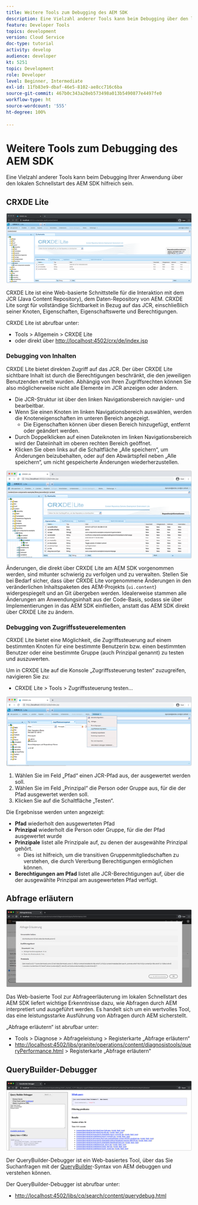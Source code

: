 ```yaml
---
title: Weitere Tools zum Debugging des AEM SDK
description: Eine Vielzahl anderer Tools kann beim Debugging über den lokalen Schnellstart des AEM SDK hilfreich sein.
feature: Developer Tools
topics: development
version: Cloud Service
doc-type: tutorial
activity: develop
audience: developer
kt: 5251
topic: Development
role: Developer
level: Beginner, Intermediate
exl-id: 11fb83e9-dbaf-46e5-8102-ae8cc716c6ba
source-git-commit: 467b0c343a28eb573498a013b5490877e4497fe0
workflow-type: ht
source-wordcount: '555'
ht-degree: 100%

---
```


# Weitere Tools zum Debugging des AEM SDK

Eine Vielzahl anderer Tools kann beim Debugging Ihrer Anwendung über den lokalen Schnellstart des AEM SDK hilfreich sein.

## CRXDE Lite

![CRXDE Lite](./assets/other-tools/crxde-lite.png)

CRXDE Lite ist eine Web-basierte Schnittstelle für die Interaktion mit dem JCR (Java Content Repository), dem Daten-Repository von AEM. CRXDE Lite sorgt für vollständige Sichtbarkeit in Bezug auf das JCR, einschließlich seiner Knoten, Eigenschaften, Eigenschaftswerte und Berechtigungen.

CRXDE Lite ist abrufbar unter:

+ Tools > Allgemein > CRXDE Lite
+ oder direkt über [http://localhost:4502/crx/de/index.jsp](http://localhost:4502/crx/de/index.jsp)

### Debugging von Inhalten

CRXDE Lite bietet direkten Zugriff auf das JCR. Der über CRXDE Lite sichtbare Inhalt ist durch die Berechtigungen beschränkt, die den jeweiligen Benutzenden erteilt wurden. Abhängig von Ihren Zugriffsrechten können Sie also möglicherweise nicht alle Elemente im JCR anzeigen oder ändern.

+ Die JCR-Struktur ist über den linken Navigationsbereich navigier- und bearbeitbar.
+ Wenn Sie einen Knoten im linken Navigationsbereich auswählen, werden die Knoteneigenschaften im unteren Bereich angezeigt.
   + Die Eigenschaften können über diesen Bereich hinzugefügt, entfernt oder geändert werden.
+ Durch Doppelklicken auf einen Dateiknoten im linken Navigationsbereich wird der Dateiinhalt im oberen rechten Bereich geöffnet.
+ Klicken Sie oben links auf die Schaltfläche „Alle speichern“, um Änderungen beizubehalten, oder auf den Abwärtspfeil neben „Alle speichern“, um nicht gespeicherte Änderungen wiederherzustellen.

![CRXDE Lite – Debugging von Inhalten](./assets/other-tools/crxde-lite__debugging-content.png)

Änderungen, die direkt über CRXDE Lite am AEM SDK vorgenommen werden, sind mitunter schwierig zu verfolgen und zu verwalten. Stellen Sie bei Bedarf sicher, dass über CRXDE Lite vorgenommene Änderungen in den veränderlichen Inhaltspaketen des AEM-Projekts (`ui.content`) widergespiegelt und an Git übergeben werden. Idealerweise stammen alle Änderungen am Anwendungsinhalt aus der Code-Basis, sodass sie über Implementierungen in das AEM SDK einfließen, anstatt das AEM SDK direkt über CRXDE Lite zu ändern.

### Debugging von Zugriffssteuerelementen

CRXDE Lite bietet eine Möglichkeit, die Zugriffssteuerung auf einem bestimmten Knoten für eine bestimmte Benutzerin bzw. einen bestimmten Benutzer oder eine bestimmte Gruppe (auch Prinzipal genannt) zu testen und auszuwerten.

Um in CRXDE Lite auf die Konsole „Zugriffssteuerung testen“ zuzugreifen, navigieren Sie zu:

+ CRXDE Lite > Tools > Zugriffssteuerung testen…

![CRXDE Lite – Zugriffssteuerung testen](./assets/other-tools/crxde-lite__test-access-control.png)

1. Wählen Sie im Feld „Pfad“ einen JCR-Pfad aus, der ausgewertet werden soll.
1. Wählen Sie im Feld „Prinzipal“ die Person oder Gruppe aus, für die der Pfad ausgewertet werden soll.
1. Klicken Sie auf die Schaltfläche „Testen“.

Die Ergebnisse werden unten angezeigt:

+ __Pfad__ wiederholt den ausgewerteten Pfad
+ __Prinzipal__ wiederholt die Person oder Gruppe, für die der Pfad ausgewertet wurde
+ __Prinzipale__ listet alle Prinzipale auf, zu denen der ausgewählte Prinzipal gehört.
   + Dies ist hilfreich, um die transitiven Gruppenmitgliedschaften zu verstehen, die durch Vererbung Berechtigungen ermöglichen können.
+ __Berechtigungen am Pfad__ listet alle JCR-Berechtigungen auf, über die der ausgewählte Prinzipal am ausgewerteten Pfad verfügt.

## Abfrage erläutern

![Abfrage erläutern](./assets/other-tools/explain-query.png)

Das Web-basierte Tool zur Abfrageerläuterung im lokalen Schnellstart des AEM SDK liefert wichtige Erkenntnisse dazu, wie Abfragen durch AEM interpretiert und ausgeführt werden. Es handelt sich um ein wertvolles Tool, das eine leistungsstarke Ausführung von Abfragen durch AEM sicherstellt.

„Abfrage erläutern“ ist abrufbar unter:

+ Tools > Diagnose > Abfrageleistung > Registerkarte „Abfrage erläutern“
+ [http://localhost:4502/libs/granite/operations/content/diagnosistools/queryPerformance.html](http://localhost:4502/libs/granite/operations/content/diagnosistools/queryPerformance.html) > Registerkarte „Abfrage erläutern“

## QueryBuilder-Debugger

![QueryBuilder-Debugger](./assets/other-tools/query-debugger.png)

Der QueryBuilder-Debugger ist ein Web-basiertes Tool, über das Sie Suchanfragen mit der [QueryBuilder](https://experienceleague.adobe.com/docs/experience-manager-65/developing/platform/query-builder/querybuilder-api.html?lang=de)-Syntax von AEM debuggen und verstehen können.

Der QueryBuilder-Debugger ist abrufbar unter:

+ [http://localhost:4502/libs/cq/search/content/querydebug.html](http://localhost:4502/libs/cq/search/content/querydebug.html)
